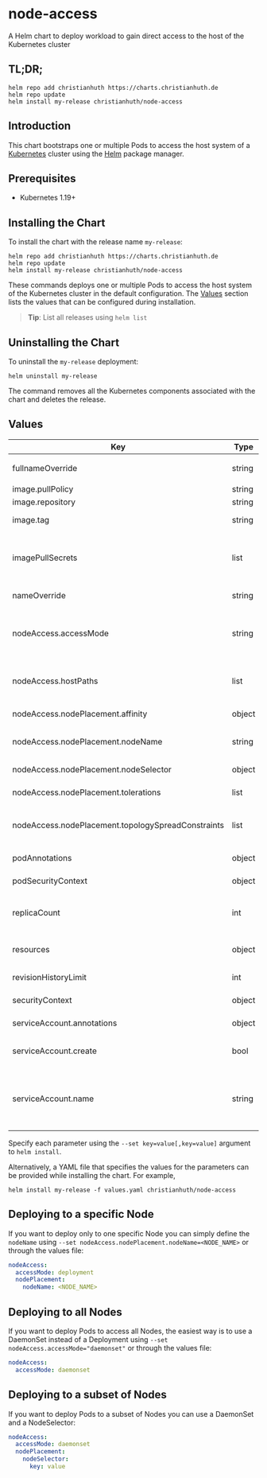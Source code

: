 # node-access

A Helm chart to deploy workload to gain direct access to the host of the Kubernetes cluster

## TL;DR;

```console
helm repo add christianhuth https://charts.christianhuth.de
helm repo update
helm install my-release christianhuth/node-access
```

## Introduction

This chart bootstraps one or multiple Pods to access the host system of a [Kubernetes](http://kubernetes.io) cluster using the [Helm](https://helm.sh) package manager.

## Prerequisites

- Kubernetes 1.19+

## Installing the Chart

To install the chart with the release name `my-release`:

```console
helm repo add christianhuth https://charts.christianhuth.de
helm repo update
helm install my-release christianhuth/node-access
```

These commands deploys one or multiple Pods to access the host system of the Kubernetes cluster in the default configuration. The [Values](#values) section lists the values that can be configured during installation.

> **Tip**: List all releases using `helm list`

## Uninstalling the Chart

To uninstall the `my-release` deployment:

```console
helm uninstall my-release
```

The command removes all the Kubernetes components associated with the chart and deletes the release.

## Values

| Key                                                | Type   | Default                          | Description                                                                                                            |
| -------------------------------------------------- | ------ | -------------------------------- | ---------------------------------------------------------------------------------------------------------------------- |
| fullnameOverride                                   | string | `""`                             | String to fully override `"node-access.fullname"`                                                                      |
| image.pullPolicy                                   | string | `"Always"`                       | image pull policy                                                                                                      |
| image.repository                                   | string | `"busybox"`                      | image repository                                                                                                       |
| image.tag                                          | string | `"1.37.0"`                       | Overrides the image tag                                                                                                |
| imagePullSecrets                                   | list   | `[]`                             | If defined, uses a Secret to pull an image from a private Docker registry or repository.                               |
| nameOverride                                       | string | `""`                             | Provide a name in place of `node-access`                                                                               |
| nodeAccess.accessMode                              | string | `"deployment"`                   | How to deploy the Pods to access the host system: daemonset or deployment                                              |
| nodeAccess.hostPaths                               | list   | `[]`                             | List of additional paths on the host that should be mounted into the container                                         |
| nodeAccess.nodePlacement.affinity                  | object | `{}`                             | Affinity settings for pod assignment                                                                                   |
| nodeAccess.nodePlacement.nodeName                  | string | `""`                             | Request to schedule this pod onto a specific node                                                                      |
| nodeAccess.nodePlacement.nodeSelector              | object | `{}`                             | Node labels for pod assignment                                                                                         |
| nodeAccess.nodePlacement.tolerations               | list   | `[]`                             | Toleration labels for pod assignment                                                                                   |
| nodeAccess.nodePlacement.topologySpreadConstraints | list   | `[]`                             | how a group of pods ought to spread across topology domains                                                            |
| podAnnotations                                     | object | `{}`                             | Annotations to be added to the pods                                                                                    |
| podSecurityContext                                 | object | see [values.yaml](./values.yaml) | pod-level security context                                                                                             |
| replicaCount                                       | int    | `1`                              | Number of replicas. Only used if `accessNode.accessMode` equals `deployment`                                           |
| resources                                          | object | see [values.yaml](./values.yaml) | Resource limits and requests for the controller pods.                                                                  |
| revisionHistoryLimit                               | int    | `10`                             | The number of old ReplicaSets to retain                                                                                |
| securityContext                                    | object | see [values.yaml](./values.yaml) | container-level security context                                                                                       |
| serviceAccount.annotations                         | object | `{}`                             | Annotations to add to the service account                                                                              |
| serviceAccount.create                              | bool   | `true`                           | Specifies whether a service account should be created                                                                  |
| serviceAccount.name                                | string | `""`                             | The name of the service account to use. If not set and create is true, a name is generated using the fullname template |

Specify each parameter using the `--set key=value[,key=value]` argument to `helm install`.

Alternatively, a YAML file that specifies the values for the parameters can be provided while installing the chart. For example,

```console
helm install my-release -f values.yaml christianhuth/node-access
```

## Deploying to a specific Node

If you want to deploy only to one specific Node you can simply define the `nodeName` using `--set nodeAccess.nodePlacement.nodeName=<NODE_NAME>` or through the values file:

```yaml
nodeAccess:
  accessMode: deployment
  nodePlacement:
    nodeName: <NODE_NAME>
```

## Deploying to all Nodes

If you want to deploy Pods to access all Nodes, the easiest way is to use a DaemonSet instead of a Deployment using `--set nodeAccess.accessMode="daemonset"` or through the values file:

```yaml
nodeAccess:
  accessMode: daemonset
```

## Deploying to a subset of Nodes

If you want to deploy Pods to a subset of Nodes you can use a DaemonSet and a NodeSelector:

```yaml
nodeAccess:
  accessMode: daemonset
  nodePlacement:
    nodeSelector:
      key: value
```

